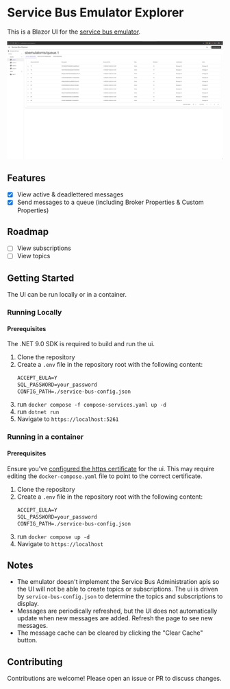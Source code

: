 # Service Bus Emulator Explorer

This is a Blazor UI for the [service bus emulator](https://github.com/Azure/azure-service-bus-emulator-installer).

![queue overview](image.png)

## Features

- [x] View active & deadlettered messages
- [x] Send messages to a queue (including Broker Properties & Custom Properties)

## Roadmap
- [ ] View subscriptions
- [ ] View topics

## Getting Started

The UI can be run locally or in a container.

### Running Locally

#### Prerequisites

The .NET 9.0 SDK is required to build and run the ui.

1. Clone the repository
2. Create a `.env` file in the repository root with the following content:
    ```
    ACCEPT_EULA=Y
    SQL_PASSWORD=your_password
    CONFIG_PATH=./service-bus-config.json
    ```
3. run `docker compose -f compose-services.yaml up -d`
4. run `dotnet run`
5. Navigate to `https://localhost:5261`

### Running in a container

#### Prerequisites

Ensure you've [configured the https certificate](https://learn.microsoft.com/en-us/aspnet/core/security/docker-compose-https?view=aspnetcore-9.0) for the ui. This may require editing the `docker-compose.yaml` file to point to the correct certificate.

1. Clone the repository
2. Create a `.env` file in the repository root  with the following content:
    ```
    ACCEPT_EULA=Y
    SQL_PASSWORD=your_password
    CONFIG_PATH=./service-bus-config.json
    ```
3. run `docker compose up -d`
4. Navigate to `https://localhost`

## Notes

- The emulator doesn't implement the Service Bus Administration apis so the UI will not be able to create topics or subscriptions. The ui is driven by `service-bus-config.json` to determine the topics and subscriptions to display.
- Messages are periodically refreshed, but the UI does not automatically update when new messages are added. Refresh the page to see new messages.
- The message cache can be cleared by clicking the "Clear Cache" button.

## Contributing

Contributions are welcome! Please open an issue or PR to discuss changes.
